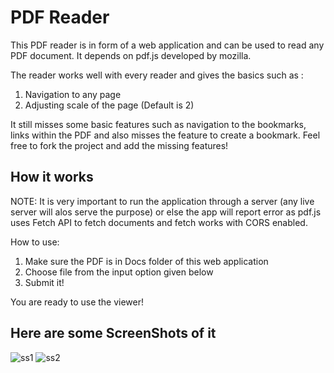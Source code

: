 # PDF Reader

This PDF reader is in form of a web application and can be used to read any PDF document.
It depends on pdf.js developed by mozilla.

The reader works well with every reader and gives the basics such as :
1. Navigation to any page
2. Adjusting scale of the page (Default is 2)

It still misses some basic features such as navigation to the bookmarks, links within the PDF and also misses the feature to
create a bookmark. Feel free to fork the project and add the missing features!

## How it works

NOTE: It is very important to run the application through a server (any live server will alos serve the purpose) or else
the app will report error as pdf.js uses Fetch API to fetch documents and fetch works with CORS enabled.

How to use:
1. Make sure the PDF is in Docs folder of this web application
2. Choose file from the input option given below
3. Submit it!

You are ready to use the viewer!

## Here are some ScreenShots of it
![ss1](https://user-images.githubusercontent.com/45818886/52954190-88449480-33af-11e9-861c-923c72d79967.png)
![ss2](https://user-images.githubusercontent.com/45818886/52954197-8f6ba280-33af-11e9-9327-791160aee7f0.png)
